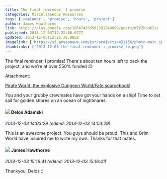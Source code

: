```yaml
---
title: The final reminder, I promise
categories: Miscellaneous Resources
tags: ['reminder', 'promise', 'hours', 'project']
author: James Hawthorne
link: https://plus.google.com/105474339582381748699/posts/W7rZkbuKZsi
published: 2013-12-03T12:25:00.077Z
updated: 2013-12-03T12:25:38.000Z
imagelink: ['https://s3.amazonaws.com/ksr/projects/431156/photo-main.jpg?1383253232']
thumblinks: ['2013-12-03-the-final-reminder-i-promise_tb.png']
---
```


The final reminder, I promise! There&#39;s about ten hours left to back the project, and we&#39;re at over 550% funded :D


Attachment:

<a href='http://www.kickstarter.com/projects/2041872302/pirate-world-the-explosive-dungeon-world-fate-sour'>Pirate World: the explosive Dungeon World/Fate sourcebook!</a>


You and your grubby crewmates have got your hands on a ship! Time to set sail for golden shores on an ocean of nightmares.
<div id='comment z12athmoblntsd2xi04cir1rkuuuvbkbxrs0k'>
  <h4><img src='{{site.baseurl}}//images/avatars/112189206383181484786_photo.jpg'> Delos Adamski</h4>
      <p><cite>2013-12-03 14:03:29 (edited: 2013-12-03 14:03:29)</cite></p>
        <p>This is an awesome project. You guys should be proud. This and Grim World have inspired me to write my own. Thanks for that mates.</p>
</div>
        

<div id='comment z12athmoblntsd2xi04cir1rkuuuvbkbxrs0k'>
  <h4><img src='{{site.baseurl}}//images/avatars/105474339582381748699_photo.jpg'> James Hawthorne</h4>
      <p><cite>2013-12-03 15:16:41 (edited: 2013-12-03 15:16:41)</cite></p>
        <p>Thankyou, Delos :)</p>
</div>
        